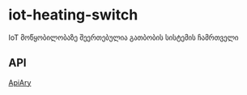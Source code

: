 # iot-heating-switch
IoT მოწყობილობაზე შეერთებულია გათბობის სისტემის ჩამრთველი

## API
[ApiAry](/apiary.apib)
